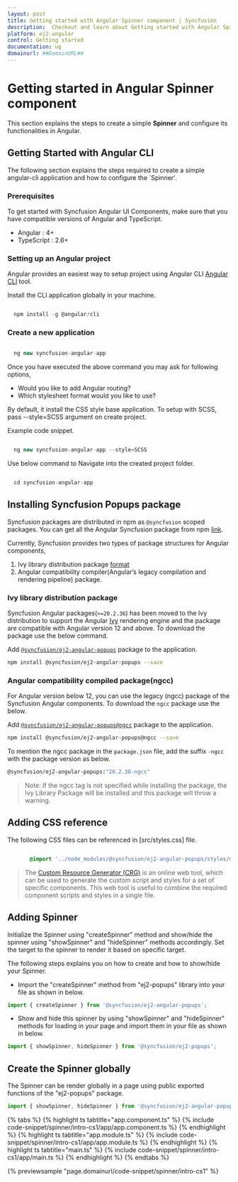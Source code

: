 ```yaml
---
layout: post
title: Getting started with Angular Spinner component | Syncfusion
description:  Checkout and learn about Getting started with Angular Spinner component of Syncfusion Essential JS 2 and more details.
platform: ej2-angular
control: Getting started 
documentation: ug
domainurl: ##DomainURL##
---
```


# Getting started in Angular Spinner component

This section explains the steps to create a simple **Spinner** and configure its functionalities in Angular.

## Getting Started with Angular CLI

The following section explains the steps required to create a simple angular-cli application and how to configure the `Spinner'.

### Prerequisites

To get started with Syncfusion Angular UI Components, make sure that you have compatible versions of Angular and TypeScript.

* Angular : 4+
* TypeScript : 2.6+

### Setting up an Angular project

Angular provides an easiest way to setup project using Angular CLI [Angular CLI](https://github.com/angular/angular-cli) tool.

Install the CLI application globally in your machine.

```javascript

  npm install -g @angular/cli

```

### Create a new application

```javascript

  ng new syncfusion-angular-app

```

Once you have executed the above command you may ask for following options,
* Would you like to add Angular routing?
* Which stylesheet format would you like to use?

By default, it install the CSS style base application. To setup with SCSS, pass --style=SCSS argument on create project.

Example code snippet.

```javascript

  ng new syncfusion-angular-app --style=SCSS

```

Use below command to Navigate into the created project folder.

```javascript

  cd syncfusion-angular-app

```

## Installing Syncfusion Popups package

Syncfusion packages are distributed in npm as `@syncfusion` scoped packages. You can get all the Angular Syncfusion package from npm [link]( https://www.npmjs.com/search?q=%40syncfusion%2Fej2-angular- ).

Currently, Syncfusion provides two types of package structures for Angular components,
1. Ivy library distribution package [format](https://angular.io/guide/angular-package-format#angular-package-format)
2. Angular compatibility compiler(Angular’s legacy compilation and rendering pipeline) package.

### Ivy library distribution package

Syncfusion Angular packages(`>=20.2.36`) has been moved to the Ivy distribution to support the Angular [Ivy](https://docs.angular.lat/guide/ivy) rendering engine and the package are compatible with Angular version 12 and above. To download the package use the below command.

Add [`@syncfusion/ej2-angular-popups`](https://www.npmjs.com/package/@syncfusion/ej2-angular-popups/v/20.2.38) package to the application.

```bash
npm install @syncfusion/ej2-angular-popups --save
```

### Angular compatibility compiled package(ngcc)

For Angular version below 12, you can use the legacy (ngcc) package of the Syncfusion Angular components. To download the `ngcc` package use the below.

Add [`@syncfusion/ej2-angular-popups@ngcc`](https://www.npmjs.com/package/@syncfusion/ej2-angular-popups/v/20.2.38-ngcc) package to the application.

```bash
npm install @syncfusion/ej2-angular-popups@ngcc --save
```

To mention the ngcc package in the `package.json` file, add the suffix `-ngcc` with the package version as below.

```bash
@syncfusion/ej2-angular-popups:"20.2.38-ngcc"
```

>Note: If the ngcc tag is not specified while installing the package, the Ivy Library Package will be installed and this package will throw a warning.

## Adding CSS reference

The following CSS files can be referenced in [src/styles.css] file.

```css

       @import '../node_modules/@syncfusion/ej2-angular-popups/styles/material.css';

```

> The [Custom Resource Generator (CRG)](https://crg.syncfusion.com/) is an online web tool, which can be used to generate the custom script and styles for a set of specific components.
> This web tool is useful to combine the required component scripts and styles in a single file.

## Adding Spinner

Initialize the Spinner using "createSpinner" method and show/hide the spinner using "showSpinner" and "hideSpinner" methods accordingly. Set the target to the spinner to render it based on specific target.

The following steps explains you on how to create and how to show/hide your Spinner.

* Import the "createSpinner" method from "ej2-popups" library into your file as shown in below.

```typescript
import { createSpinner } from '@syncfusion/ej2-angular-popups';
```

* Show and hide this spinner by using "showSpinner" and "hideSpinner" methods for loading in your page and import them in your file as shown in below.

```typescript
import { showSpinner, hideSpinner } from '@syncfusion/ej2-popups';
```

## Create the Spinner globally

The Spinner can be render globally in a page using public exported functions of the "ej2-popups" package.

```typescript
import { showSpinner, hideSpinner } from '@syncfusion/ej2-angular-popups';
```

{% tabs %}
{% highlight ts tabtitle="app.component.ts" %}
{% include code-snippet/spinner/intro-cs1/app/app.component.ts %}
{% endhighlight %}
{% highlight ts tabtitle="app.module.ts" %}
{% include code-snippet/spinner/intro-cs1/app/app.module.ts %}
{% endhighlight %}
{% highlight ts tabtitle="main.ts" %}
{% include code-snippet/spinner/intro-cs1/app/main.ts %}
{% endhighlight %}
{% endtabs %}
  
{% previewsample "page.domainurl/code-snippet/spinner/intro-cs1" %}